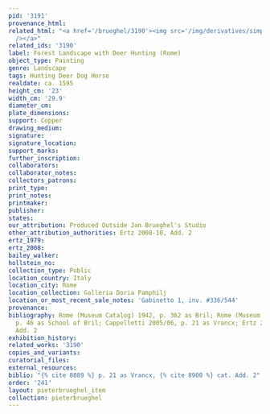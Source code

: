 ```yaml
---
pid: '3191'
provenance_html:
related_html: "<a href='/brueghel/3190'><img src='/img/derivatives/simple/3190/thumbnail.jpg'
  /></a>"
related_ids: '3190'
label: Forest Landscape with Deer Hunting (Rome)
object_type: Painting
genre: Landscape
tags: Hunting Deer Dog Horse
realdate: ca. 1595
height_cm: '23'
width_cm: '29.9'
diameter_cm:
plate_dimensions:
support: Copper
drawing_medium:
signature:
signature_location:
support_marks:
further_inscription:
collaborators:
collaborator_notes:
collectors_patrons:
print_type:
print_notes:
printmaker:
publisher:
states:
our_attribution: Produced Outside Jan Brueghel's Studio
other_attribution_authorities: Ertz 2008-10, Add. 2
ertz_1979:
ertz_2008:
bailey_walker:
hollstein_no:
collection_type: Public
location_country: Italy
location_city: Rome
location_collection: Galleria Doria Pamphilj
location_or_most_recent_sale_notes: 'Gabinetto 1, inv. #336/544'
provenance:
bibliography: Rome (Museum Catalog) 1942, p. 362 as Bril; Rome (Museum Catalog) 1991,
  p. 46 as School of Bril; Cappelletti 2005/06, p. 21 as Vrancx; Ertz 2008-10, cat.
  Add. 2
exhibition_history:
related_works: '3190'
copies_and_variants:
curatorial_files:
external_resources:
biblio: "{% cite 8089 %} p. 21 as Vrancx, {% cite 8900 %} cat. Add. 2"
order: '241'
layout: pieterbrueghel_item
collection: pieterbrueghel
---
```

